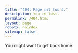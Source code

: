 ```yaml
---
title: "404: Page not found."
description: You're lost.
permalink: /404.html
layout: page
robots: noindex
sitemap: false
---
```


You might want to get back home.